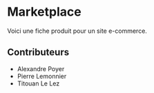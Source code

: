 # Marketplace

Voici une fiche produit pour un site e-commerce.

## Contributeurs

- Alexandre Poyer
- Pierre Lemonnier
- Titouan Le Lez